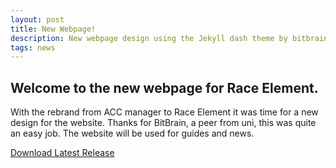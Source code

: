 ```yaml
---
layout: post
title: New Webpage!
description: New webpage design using the Jekyll dash theme by bitbrain.
tags: news
---
```


## Welcome to the new webpage for Race Element.
With the rebrand from ACC manager to Race Element it was time for a new design for the website.
Thanks for BitBrain, a peer from uni, this was quite an easy job.
The website will be used for guides and news.

[Download Latest Release](https://github.com/RiddleTime/Race-Element/releases/latest)
